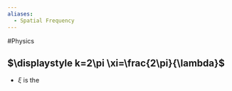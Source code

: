 ```yaml
---
aliases:
  - Spatial Frequency
---
```

#Physics 
## $\displaystyle k=2\pi \xi=\frac{2\pi}{\lambda}$
* $\displaystyle \xi$ is the 